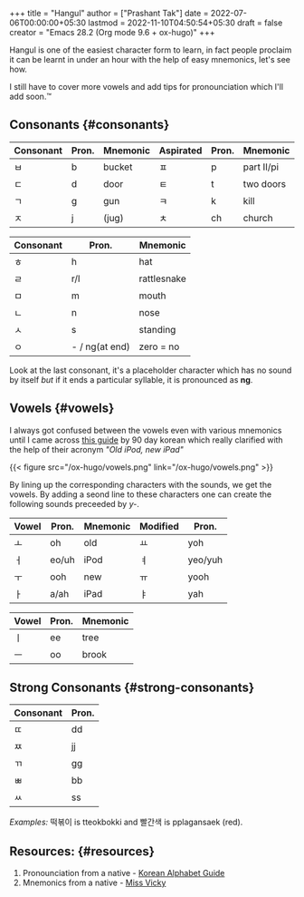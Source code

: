 +++
title = "Hangul"
author = ["Prashant Tak"]
date = 2022-07-06T00:00:00+05:30
lastmod = 2022-11-10T04:50:54+05:30
draft = false
creator = "Emacs 28.2 (Org mode 9.6 + ox-hugo)"
+++

Hangul is one of the easiest character form to learn, in fact people proclaim it can be learnt in under an hour with the help of easy mnemonics, let's see how.

<div class="note">

I still have to cover more vowels and add tips for pronounciation which I'll add soon.™

</div>


## Consonants {#consonants}

| Consonant | Pron. | Mnemonic | Aspirated | Pron. | Mnemonic   |
|-----------|-------|----------|-----------|-------|------------|
| ㅂ        | b     | bucket   | ㅍ        | p     | part II/pi |
| ㄷ        | d     | door     | ㅌ        | t     | two doors  |
| ㄱ        | g     | gun      | ㅋ        | k     | kill       |
| ㅈ        | j     | (jug)    | ㅊ        | ch    | church     |

| Consonant | Pron.          | Mnemonic    |
|-----------|----------------|-------------|
| ㅎ        | h              | hat         |
| ㄹ        | r/l            | rattlesnake |
| ㅁ        | m              | mouth       |
| ㄴ        | n              | nose        |
| ㅅ        | s              | standing    |
| ㅇ        | - / ng(at end) | zero = no   |

Look at the last consonant, it's a placeholder character which has no sound by itself _but_ if it ends a particular syllable, it is pronounced as **ng**.


## Vowels {#vowels}

I always got confused between the vowels even with various mnemonics until I came across [this guide](https://www.90daykorean.com/how-to-learn-the-korean-alphabet/) by 90 day korean which really clarified with the help of their acronym  _"Old iPod, new iPad"_

{{< figure src="/ox-hugo/vowels.png" link="/ox-hugo/vowels.png" >}}

By lining up the corresponding characters with the sounds, we get the vowels. By adding a seond line to these characters one can create the following sounds preceeded by _y-_.

| Vowel | Pron. | Mnemonic | Modified | Pron.   |
|-------|-------|----------|----------|---------|
| ㅗ    | oh    | old      | ㅛ       | yoh     |
| ㅓ    | eo/uh | iPod     | ㅕ       | yeo/yuh |
| ㅜ    | ooh   | new      | ㅠ       | yooh    |
| ㅏ    | a/ah  | iPad     | ㅑ       | yah     |

| Vowel | Pron. | Mnemonic |
|-------|-------|----------|
| ㅣ    | ee    | tree     |
| ㅡ    | oo    | brook    |


## Strong Consonants {#strong-consonants}

| Consonant | Pron. |
|-----------|-------|
| ㄸ        | dd    |
| ㅉ        | jj    |
| ㄲ        | gg    |
| ㅃ        | bb    |
| ㅆ        | ss    |

_Examples:_ 떡볶이 is tteokbokki and 빨간색 is pplagansaek (red).


## Resources: {#resources}

1.  Pronounciation from a native - [Korean Alphabet Guide](https://www.youtube.com/watch?v=aBIp-DCgWrI)
2.  Mnemonics from a native - [Miss Vicky](https://www.youtube.com/playlist?list=PLECz2rpRD3Z0EeOU0z3aoafwgjHyth7MN)
